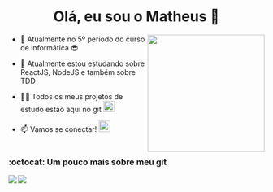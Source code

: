 <h1 align="center">Olá, eu sou o Matheus 👋</h1>

<img align='right' src="https://media.giphy.com/media/M9gbBd9nbDrOTu1Mqx/giphy.gif" width="230">

- 🏫 Atualmente no 5º periodo do curso de informática 😎

- 🌱 Atualmente estou estudando sobre ReactJS, NodeJS e também sobre TDD

- 👨‍💻 Todos os meus projetos de estudo estão aqui no git <code><a href="https://github.com/MatheusINFO?tab=repositories"><img width="22" src="https://github.githubassets.com/images/modules/logos_page/GitHub-Mark.png"/></a></code>
[](https://github.com/matheusinfo)

- 📫 Vamos se conectar!  <code><a href="https://www.linkedin.com/in/matheus-andrade-55024b160/" title="LinkedIn Profile"><img width="22" src="https://seeklogo.com/images/L/linkedin-icon-logo-FBADE03110-seeklogo.com.png"></a></code>
<br><br>

<h3 margin-left:"150px">:octocat: Um pouco mais sobre meu git</h3>

<img align="left" src="https://github-readme-stats.vercel.app/api/top-langs/?username=matheusinfo&theme=cobalt" />
<img align="center" src="https://github-readme-stats.vercel.app/api?username=matheusinfo&show_icons=true&hide=contribs,issues&theme=cobalt" />

